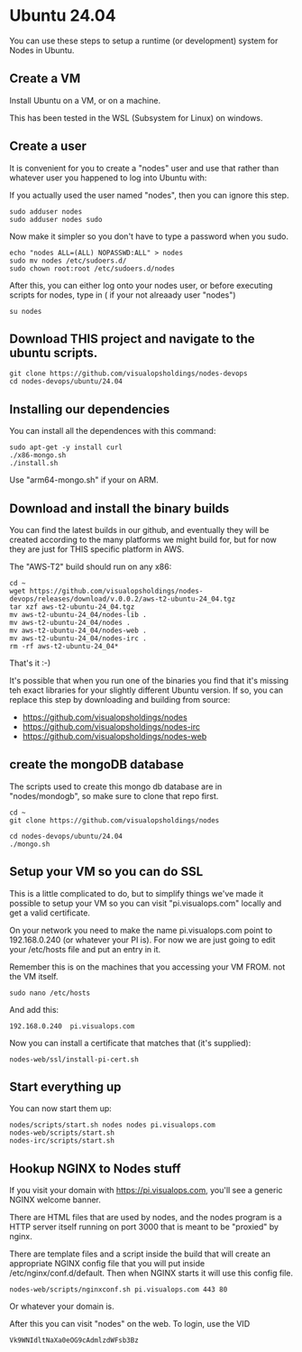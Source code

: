 # Ubuntu 24.04

You can use these steps to setup a runtime (or development) system for Nodes in Ubuntu.

## Create a VM

Install Ubuntu on a VM, or on a machine.

This has been tested in the WSL (Subsystem for Linux) on windows.

## Create a user

It is convenient for you to create a "nodes" user and use that rather than whatever user
you happened to log into Ubuntu with:

If you actually used the user named "nodes", then you can ignore this step.

```
sudo adduser nodes
sudo adduser nodes sudo
```

Now make it simpler so you don't have to type a password when you sudo.

```
echo "nodes ALL=(ALL) NOPASSWD:ALL" > nodes
sudo mv nodes /etc/sudoers.d/
sudo chown root:root /etc/sudoers.d/nodes
```

After this, you can either log onto your nodes user, or before executing scripts for nodes, type in (
if your not alreaady user "nodes")

```
su nodes
```

## Download THIS project and navigate to the ubuntu scripts.

```
git clone https://github.com/visualopsholdings/nodes-devops
cd nodes-devops/ubuntu/24.04
```

## Installing our dependencies

You can install all the dependences with this command:

```
sudo apt-get -y install curl
./x86-mongo.sh
./install.sh
```

Use "arm64-mongo.sh" if your on ARM.

## Download and install the binary builds

You can find the latest builds in our github, and eventually they will be created according to the
many platforms we might build for, but for now they are just for THIS specific platform in AWS.

The "AWS-T2" build should run on any x86:

```
cd ~
wget https://github.com/visualopsholdings/nodes-devops/releases/download/v.0.0.2/aws-t2-ubuntu-24_04.tgz
tar xzf aws-t2-ubuntu-24_04.tgz
mv aws-t2-ubuntu-24_04/nodes-lib .
mv aws-t2-ubuntu-24_04/nodes .
mv aws-t2-ubuntu-24_04/nodes-web .
mv aws-t2-ubuntu-24_04/nodes-irc .
rm -rf aws-t2-ubuntu-24_04*
```

That's it :-)

It's possible that when you run one of the binaries you find that it's missing teh exact libraries
for your slightly different Ubuntu version. If so, you can replace this step by downloading and building from source:

- https://github.com/visualopsholdings/nodes
- https://github.com/visualopsholdings/nodes-irc
- https://github.com/visualopsholdings/nodes-web

## create the mongoDB database

The scripts used to create this mongo db database are in "nodes/mondogb", so make sure to clone
that repo first.

```
cd ~
git clone https://github.com/visualopsholdings/nodes
```

```
cd nodes-devops/ubuntu/24.04
./mongo.sh
```

## Setup your VM so you can do SSL

This is a little complicated to do, but to simplify things we've made it possible to setup
your VM so you can visit "pi.visualops.com" locally and get a valid certificate.

On your network you need to make the name pi.visualops.com point to 192.168.0.240 (or whatever
your PI is). For now we are just going to edit your /etc/hosts file and put an entry in it.

Remember this is on the machines that you accessing your VM FROM. not the VM itself.
```
sudo nano /etc/hosts
```

And add this:

```
192.168.0.240  pi.visualops.com
```

Now you can install a certificate that matches that (it's supplied):

```
nodes-web/ssl/install-pi-cert.sh
```

## Start everything up

You can now start them up:

```
nodes/scripts/start.sh nodes nodes pi.visualops.com
nodes-web/scripts/start.sh
nodes-irc/scripts/start.sh
```

## Hookup NGINX to Nodes stuff

If you visit your domain with https://pi.visualops.com, you'll see a generic NGINX
welcome banner.

There are HTML files that are used by nodes, and the nodes program is a HTTP server itself running on
port 3000 that is meant to be "proxied" by nginx.

There are template files and a script inside the build that will create an appropriate NGINX config
file that you will put inside /etc/nginx/conf.d/default. Then when NGINX starts it
will use this config file.

```
nodes-web/scripts/nginxconf.sh pi.visualops.com 443 80
```

Or whatever your domain is.

After this you can visit "nodes" on the web. To login, use the VID 

```
Vk9WNIdltNaXa0eOG9cAdmlzdWFsb3Bz
```

